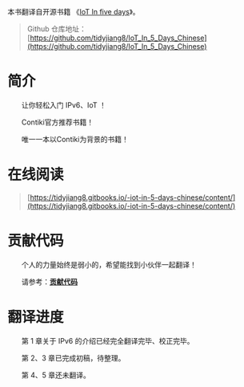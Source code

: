 
本书翻译自开源书籍 《[IoT In five days](https://github.com/tidyjiang8/IPv6-WSN-book)》。

> Github 仓库地址：[https://github.com/tidyjiang8/IoT_In_5_Days_Chinese](https://github.com/tidyjiang8/IoT_In_5_Days_Chinese)



# 简介
　　让你轻松入门 IPv6、IoT ！

　　Contiki官方推荐书籍！

　　唯一一本以Contiki为背景的书籍！


# 在线阅读
> [https://tidyjiang8.gitbooks.io/-iot-in-5-days-chinese/content/](https://tidyjiang8.gitbooks.io/-iot-in-5-days-chinese/content/)

# 贡献代码
　　个人的力量始终是弱小的，希望能找到小伙伴一起翻译！

　　请参考：**[贡献代码](gong_xian_dai_ma.md)**

# 翻译进度
　　第 1 章关于 IPv6 的介绍已经完全翻译完毕、校正完毕。
  
　　第 2、3 章已完成初稿，待整理。
  
　　第 4、5 章还未翻译。